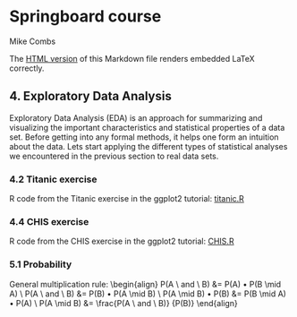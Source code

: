 # Springboard course
Mike Combs

The [HTML version](http://htmlpreview.github.io/?https://github.com/mikec964/sb-titanic01/blob/master/README.html) of this Markdown file renders embedded LaTeX correctly.

## 4. Exploratory Data Analysis
Exploratory Data Analysis (EDA) is an approach for summarizing and visualizing the important characteristics and statistical properties of a data set. Before getting into any formal methods, it helps one form an intuition about the data. Lets start applying the different types of statistical analyses we encountered in the previous section to real data sets.

### 4.2 Titanic exercise
R code from the Titanic exercise in the ggplot2 tutorial: [titanic.R](titanic.R)

### 4.4 CHIS exercise
R code from the CHIS exercise in the ggplot2 tutorial: [CHIS.R](CHIS.R)

### 5.1 Probability
General multiplication rule:
\begin{align}
  P(A \ and \ B) &= P(A) • P(B \mid A) \\
  P(A \ and \ B) &= P(B) • P(A \mid B) \\
  P(A \mid B) • P(B) &= P(B \mid A) • P(A) \\
  P(A \mid B) &= \frac{P(A \ and \ B)}
                      {P(B)}
\end{align}
